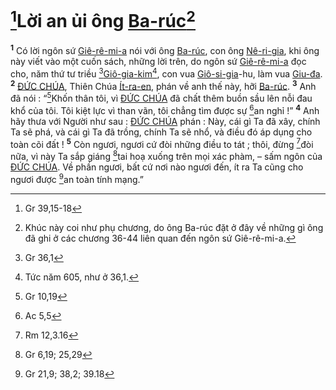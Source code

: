 # [^1@-94118dd8-fdec-4c09-a989-8a646c999a43]Lời an ủi ông [Ba-rúc]()[^1-94118dd8-fdec-4c09-a989-8a646c999a43]
<sup><b>1</b></sup> Có lời ngôn sứ [Giê-rê-mi-a]() nói với ông [Ba-rúc](), con ông [Nê-ri-gia](), khi ông này viết vào một cuốn sách, những lời trên, do ngôn sứ [Giê-rê-mi-a]() đọc cho, năm thứ tư triều [^2@-94118dd8-fdec-4c09-a989-8a646c999a43][Giô-gia-kim]()[^2-94118dd8-fdec-4c09-a989-8a646c999a43], con vua [Giô-si-gia]()-hu, làm vua [Giu-đa](). <sup><b>2</b></sup> [ĐỨC CHÚA](), Thiên Chúa [Ít-ra-en](), phán về anh thế này, hỡi [Ba-rúc](). <sup><b>3</b></sup> Anh đã nói : “[^3@-94118dd8-fdec-4c09-a989-8a646c999a43]Khốn thân tôi, vì [ĐỨC CHÚA]() đã chất thêm buồn sầu lên nỗi đau khổ của tôi. Tôi kiệt lực vì than vãn, tôi chẳng tìm được sự [^4@-94118dd8-fdec-4c09-a989-8a646c999a43]an nghỉ !” <sup><b>4</b></sup> Anh hãy thưa với Người như sau : [ĐỨC CHÚA]() phán : Này, cái gì Ta đã xây, chính Ta sẽ phá, và cái gì Ta đã trồng, chính Ta sẽ nhổ, và điều đó áp dụng cho toàn cõi đất ! <sup><b>5</b></sup> Còn ngươi, ngươi cứ đòi những điều to tát ; thôi, đừng [^5@-94118dd8-fdec-4c09-a989-8a646c999a43]đòi nữa, vì này Ta sắp giáng [^6@-94118dd8-fdec-4c09-a989-8a646c999a43]tai hoạ xuống trên mọi xác phàm, – sấm ngôn của [ĐỨC CHÚA](). Về phần ngươi, bất cứ nơi nào ngươi đến, ít ra Ta cũng cho ngươi được [^7@-94118dd8-fdec-4c09-a989-8a646c999a43]an toàn tính mạng.”

[^1-94118dd8-fdec-4c09-a989-8a646c999a43]: Khúc này coi như phụ chương, do ông Ba-rúc đặt ở đây về những gì ông đã ghi ở các chương 36-44 liên quan đến ngôn sứ Giê-rê-mi-a.
[^2-94118dd8-fdec-4c09-a989-8a646c999a43]: Tức năm 605, như ở 36,1.
[^1@-94118dd8-fdec-4c09-a989-8a646c999a43]: Gr 39,15-18
[^2@-94118dd8-fdec-4c09-a989-8a646c999a43]: Gr 36,1
[^3@-94118dd8-fdec-4c09-a989-8a646c999a43]: Gr 10,19
[^4@-94118dd8-fdec-4c09-a989-8a646c999a43]: Ac 5,5
[^5@-94118dd8-fdec-4c09-a989-8a646c999a43]: Rm 12,3.16
[^6@-94118dd8-fdec-4c09-a989-8a646c999a43]: Gr 6,19; 25,29
[^7@-94118dd8-fdec-4c09-a989-8a646c999a43]: Gr 21,9; 38,2; 39.18